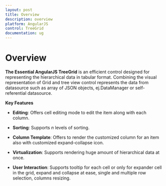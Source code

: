 ```yaml
---
layout: post
title: Overview
description: overview
platform: AngularJS
control: TreeGrid
documentation: ug
---
```


# Overview

**The Essential AngularJS TreeGrid** is an efficient control designed for representing the hierarchical data in tabular format. Combining the visual representation of Grid and tree view control represents the data from datasource such as array of JSON objects, ej.DataManager or self-referential datasource.

**Key Features**

* **Editing**: Offers cell editing mode to edit the item along with each column.   

* **Sorting**: Supports _n_ levels of sorting.    

* **Column Template**: Offers to render the customized column for an item also with customized expand-collapse icon.       

* **Virtualization**: Supports rendering huge amount of hierarchical data at once.                       

* **User Interaction**: Supports tooltip for each cell or only for expander cell in the grid, expand and collapse at ease, single and multiple row selection, columns resizing.                                        




